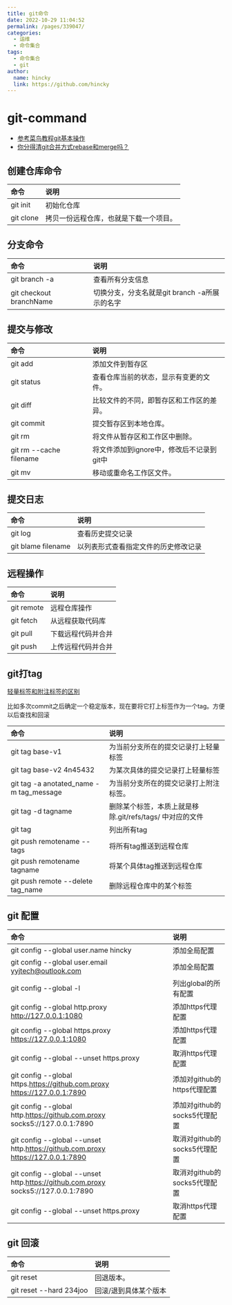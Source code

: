 ```yaml
---
title: git命令
date: 2022-10-29 11:04:52
permalink: /pages/339047/
categories: 
  - 运维
  - 命令集合
tags: 
  - 命令集合
  - git
author: 
  name: hincky
  link: https://github.com/hincky
---
```

# git-command

- [参考菜鸟教程git基本操作](https://www.runoob.com/git/git-basic-operations.html)
- [你分得清git合并方式rebase和merge吗？](https://www.cnblogs.com/FraserYu/p/11192840.html)

## 创建仓库命令

|命令|说明|
|:---|:---|
|git init|初始化仓库|
|git clone|拷贝一份远程仓库，也就是下载一个项目。|

## 分支命令

|命令|说明|
|:---|:---|
|git branch -a|查看所有分支信息|
|git checkout branchName|切换分支，分支名就是git branch -a所展示的名字|

## 提交与修改

|命令|说明|
|:---|:---|
|git add|添加文件到暂存区|
|git status|查看仓库当前的状态，显示有变更的文件。|
|git diff|比较文件的不同，即暂存区和工作区的差异。|
|git commit|提交暂存区到本地仓库。|
|git rm|将文件从暂存区和工作区中删除。|
|git rm --cache filename | 将文件添加到ignore中，修改后不记录到git中|
|git mv|移动或重命名工作区文件。|

## 提交日志

|命令|说明|
|:---|:---|
|git log|查看历史提交记录|
|git blame filename|以列表形式查看指定文件的历史修改记录|

## 远程操作

|命令|说明|
|:---|:---|
|git remote|远程仓库操作|
|git fetch|从远程获取代码库|
|git pull|下载远程代码并合并|
|git push|上传远程代码并合并|

## git打tag

[轻量标签和附注标签的区别](https://blog.csdn.net/qq_21746331/article/details/120776710)

比如多次commit之后确定一个稳定版本，现在要将它打上标签作为一个tag。方便以后查找和回滚

|命令|说明|
|:---|:---|
|git tag base-v1| 为当前分支所在的提交记录打上轻量标签|
|git tag base-v2 4n45432 |为某次具体的提交记录打上轻量标签|
|git tag -a anotated_name -m tag_message |为当前分支所在的提交记录打上附注标签。|
|git tag -d tagname |删除某个标签，本质上就是移除.git/refs/tags/ 中对应的文件|
|git tag |列出所有tag|
|git push remotename --tags |将所有tag推送到远程仓库|
|git push remotename tagname |将某个具体tag推送到远程仓库|
|git push remote --delete tag_name |删除远程仓库中的某个标签|

## git 配置

|命令|说明|
|:---|:---|
|git config --global user.name hincky|添加全局配置|
|git config --global user.email yyjtech@outlook.com|添加全局配置|
|git config --global -l|列出global的所有配置|
|git config --global http.proxy http://127.0.0.1:1080 |添加https代理配置|
|git config --global https.proxy https://127.0.0.1:1080 |添加https代理配置|
|git config --global --unset https.proxy|取消https代理配置|
|git config --global https.https://github.com.proxy https://127.0.0.1:7890 |添加对github的https代理配置|
|git config --global http.https://github.com.proxy socks5://127.0.0.1:7890 |添加对github的socks5代理配置|
|git config --global --unset http.https://github.com.proxy https://127.0.0.1:7890 |取消对github的socks5代理配置|
|git config --global --unset http.https://github.com.proxy socks5://127.0.0.1:7890 |取消对github的socks5代理配置|
|git config --global --unset https.proxy|取消https代理配置|


## git 回滚

|命令|说明|
|:---|:---|
|git reset|回退版本。|
|git reset --hard 234joo|回滚/退到具体某个版本|